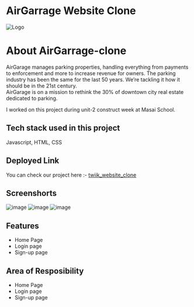 # AirGarrage Website Clone

![Logo](https://assets.website-files.com/5d55f1425cb6b7a18aa77528/5d55f8a49a649a59aab64b1c_airgarage-logo.png)

# About AirGarrage-clone

AirGarage manages parking properties, handling everything from payments to enforcement and more to increase revenue for owners. The parking industry has been the same for the last 50 years. We’re tackling it how it should be in the 21st century.
<br>
AirGarage is on a mission to rethink the 30% of downtown city real estate dedicated to parking.
<br>

I worked on this project during unit-2 construct week at Masai School.

## Tech stack used in this project

Javascript, HTML, CSS

## Deployed Link
You can check our project here :- <a href="tangy-kittens-9660.vercel.app">twiik_website_clone</a>

## Screenshorts
![image](https://user-images.githubusercontent.com/108002752/222921796-f07c101d-45e8-48f6-83a8-8f4871745a66.png)
![image](https://user-images.githubusercontent.com/108002752/222921828-19a717d7-2f2d-4ba9-85ea-f1dcd6227df9.png)
![image](https://user-images.githubusercontent.com/108002752/222921877-f977eb17-997d-41b2-bc5e-2cb2891861e5.png)


## Features

- Home Page
- Login page
- Sign-up page

## Area of Resposibility

- Home Page
- Login page
- Sign-up page



